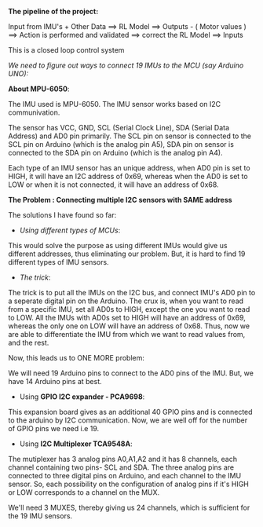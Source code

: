 **The pipeline of the project:**

Input from IMU's + Other Data ==> RL Model ==> Outputs - ( Motor values )  ==> Action is performed and validated ==> correct the RL Model ==> Inputs

This is a closed loop control system

*We need to figure out ways to connect 19 IMUs to the MCU (say Arduino UNO):*

**About MPU-6050**:

The IMU used is MPU-6050.
The IMU sensor works based on I2C communivation.

The sensor has VCC, GND, SCL (Serial Clock Line), SDA (Serial Data Address) and AD0 pin primarily.
The SCL pin on sensor is connected to the SCL pin on Arduino (which is the analog pin A5), SDA pin on sensor is connected to the SDA pin on Arduino (which is the analog pin A4).

Each type of an IMU sensor has an unique address, when AD0 pin is set to HIGH, it will have an I2C address of 0x69, whereas when the AD0 is set to LOW or when it is not connected, it will have an address of 0x68.

**The Problem : Connecting multiple I2C sensors with SAME address**

The solutions I have found so far:

* *Using different types of MCUs*:

This would solve the purpose as using different IMUs would give us different addresses, thus eliminating our problem. But, it is hard to find 19 different types of IMU sensors.

* *The trick*:

The trick is to put all the IMUs on the I2C bus, and connect IMU's AD0 pin to a seperate digital pin on the Arduino. The crux is, when you want to read from a specific IMU, set all AD0s to HIGH, except the one you want to read to LOW. All the IMUs with AD0s set to HIGH will have an address of 0x69, whereas the only one on LOW will have an address of 0x68. Thus, now we are able to differentiate the IMU from which we want to read values from, and the rest.

Now, this leads us to ONE MORE problem:

We will need 19 Arduino pins to connect to the AD0 pins of the IMU. But, we have 14 Arduino pins at best. 

* Using **GPIO I2C expander - PCA9698**: 

This expansion board gives as an additional 40 GPIO pins and is connected to the arduino by I2C communication. Now, we are well off for the number of GPIO pins we need i.e 19.

* Using **I2C Multiplexer TCA9548A**: 

The mutiplexer has 3 analog pins A0,A1,A2 and it has 8 channels, each channel containing two pins- SCL and SDA. The three analog pins are connected to three digital pins on Arduino, and each channel to the IMU sensor. So, each possibility on the configuration of analog pins if it's HIGH or LOW corresponds to a channel on the MUX.

We'll need 3 MUXES, thereby giving us 24 channels, which is sufficient for the 19 IMU sensors.

